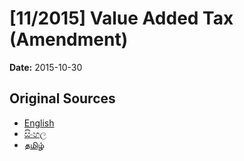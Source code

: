 # [11/2015] Value Added Tax (Amendment)

**Date:** 2015-10-30

## Original Sources

- [English](https://documents.gov.lk/view/acts/2015/10/11-2015_E.pdf)
- [සිංහල](https://documents.gov.lk/view/acts/2015/10/11-2015_S.pdf)
- [தமிழ்](https://documents.gov.lk/view/acts/2015/10/11-2015_T.pdf)
